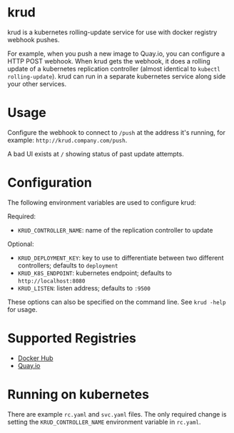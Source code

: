 # krud

krud is a kubernetes rolling-update service for use with docker registry webhook pushes.

For example, when you push a new image to Quay.io, you can configure a HTTP POST webhook.
When krud gets the webhook, it does a rolling update of a kubernetes replication controller (almost identical to `kubectl rolling-update`).
krud can run in a separate kubernetes service along side your other services.

# Usage

Configure the webhook to connect to `/push` at the address it's running, for example: `http://krud.company.com/push`.

A bad UI exists at `/` showing status of past update attempts.

# Configuration

The following environment variables are used to configure krud:

Required:

- `KRUD_CONTROLLER_NAME`: name of the replication controller to update

Optional:

- `KRUD_DEPLOYMENT_KEY`: key to use to differentiate between two different controllers; defaults to `deployment`
- `KRUD_K8S_ENDPOINT`: kubernetes endpoint; defaults to `http://localhost:8080`
- `KRUD_LISTEN`: listen address; defaults to `:9500`

These options can also be specified on the command line. See `krud -help` for usage.

# Supported Registries

- [Docker Hub](https://hub.docker.com/)
- [Quay.io](https://quay.io)

# Running on kubernetes

There are example `rc.yaml` and `svc.yaml` files.
The only required change is setting the `KRUD_CONTROLLER_NAME` environment variable in `rc.yaml`.
